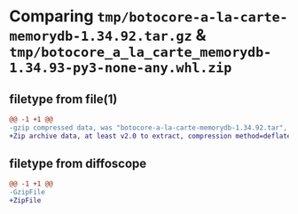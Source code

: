 # Comparing `tmp/botocore-a-la-carte-memorydb-1.34.92.tar.gz` & `tmp/botocore_a_la_carte_memorydb-1.34.93-py3-none-any.whl.zip`

## filetype from file(1)

```diff
@@ -1 +1 @@
-gzip compressed data, was "botocore-a-la-carte-memorydb-1.34.92.tar", last modified: Fri Apr 26 01:01:42 2024, max compression
+Zip archive data, at least v2.0 to extract, compression method=deflate
```

## filetype from diffoscope

```diff
@@ -1 +1 @@
-GzipFile
+ZipFile
```

